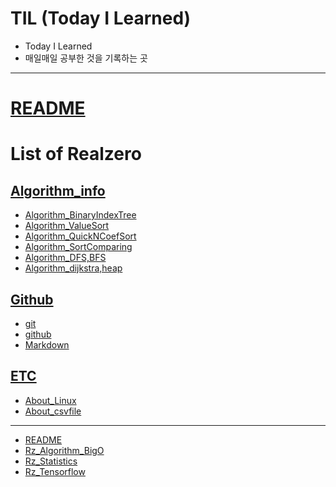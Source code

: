 # TIL (Today I Learned)

- Today I Learned
- 매일매일 공부한 것을 기록하는 곳

---

# [README](#README)

# List of Realzero

## [Algorithm_info](https://github.com/Realzero9/TIL/tree/master/Algorithm_info)

- [Algorithm_BinaryIndexTree](https://github.com/Realzero9/TIL/blob/master/Algorithm_info/Algorithm_BinaryIndexTree.md)
- [Algorithm_ValueSort](https://github.com/Realzero9/TIL/blob/master/Algorithm_info/Algorithm_ValueSort.md)
- [Algorithm_QuickNCoefSort](https://github.com/Realzero9/TIL/blob/master/Algorithm_info/Algorithm_QuickNCoefSort.md)
- [Algorithm_SortComparing](https://github.com/Realzero9/TIL/blob/master/Algorithm_info/Algorithm_SortComparing.md)
- [Algorithm_DFS,BFS](https://github.com/Realzero9/TIL/blob/master/Algorithm_info/Algorithm_DFS,BFS.md)
- [Algorithm_dijkstra,heap](https://github.com/Realzero9/TIL/blob/master/Algorithm_info/Algorithm_dijkstra,heap.md)

## [Github](https://github.com/Realzero9/TIL/tree/master/Github)

- [git](https://github.com/Realzero9/TIL/blob/master/Github/Md.md)
- [github](https://github.com/Realzero9/TIL/blob/master/Github/Github.md)
- [Markdown](https://github.com/Realzero9/TIL/blob/master/Github/Markdown.md)

## [ETC](https://github.com/Realzero9/TIL/tree/master/ETC)

- [About_Linux](https://github.com/Realzero9/TIL/blob/master/ETC/About_Linux.md)
- [About_csvfile](https://github.com/Realzero9/TIL/blob/master/ETC/About_csvfile.md)
---

- [README](https://github.com/Realzero9/TIL/blob/master/README.md)
- [Rz_Algorithm_BigO](https://github.com/Realzero9/TIL/blob/master/Rz_Algorithm_BigO.md)
- [Rz_Statistics](https://github.com/Realzero9/TIL/blob/master/Rz_Statistics.md)
- [Rz_Tensorflow](https://github.com/Realzero9/TIL/blob/master/Rz_Tensorflow.md)
